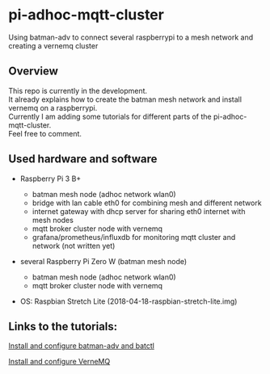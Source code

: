 # pi-adhoc-mqtt-cluster
Using batman-adv to connect several raspberrypi to a mesh network and creating a vernemq cluster

## Overview

This repo is currently in the development.  
It already explains how to create the batman mesh network and install vernemq on a raspberrypi.  
Currently I am adding some tutorials for different parts of the pi-adhoc-mqtt-cluster.  
Feel free to comment.

## Used hardware and software

* Raspberry Pi 3 B+
    * batman mesh node (adhoc network wlan0)
    * bridge with lan cable eth0 for combining mesh and different network
    * internet gateway with dhcp server for sharing eth0 internet with mesh nodes
    * mqtt broker cluster node with vernemq
    * grafana/prometheus/influxdb for monitoring mqtt cluster and network (not written yet)
* several Raspberry Pi Zero W (batman mesh node)
    * batman mesh node (adhoc network wlan0)
    * mqtt broker cluster node with vernemq
    
* OS: Raspbian Stretch Lite (2018-04-18-raspbian-stretch-lite.img)

## Links to the tutorials:

[Install and configure batman-adv and batctl](https://github.com/suiluj/pi-adhoc-mqtt-cluster/wiki/Install-and-configure-batman-adv-and-batctl)

[Install and configure VerneMQ](https://github.com/suiluj/pi-adhoc-mqtt-cluster/wiki/Install-and-configure-Vernemq)
